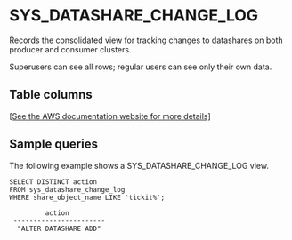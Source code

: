 # SYS\_DATASHARE\_CHANGE\_LOG<a name="SYS_DATASHARE_CHANGE_LOG"></a>

Records the consolidated view for tracking changes to datashares on both producer and consumer clusters\.

Superusers can see all rows; regular users can see only their own data\.

## Table columns<a name="SYS_DATASHARE_CHANGE_LOG-table-rows"></a>

[\[See the AWS documentation website for more details\]](http://docs.aws.amazon.com/redshift/latest/dg/SYS_DATASHARE_CHANGE_LOG.html)

## Sample queries<a name="SYS_DATASHARE_CHANGE_LOG-sample-queries"></a>

The following example shows a SYS\_DATASHARE\_CHANGE\_LOG view\.

```
SELECT DISTINCT action
FROM sys_datashare_change_log
WHERE share_object_name LIKE 'tickit%';

         action
 -----------------------
  "ALTER DATASHARE ADD"
```